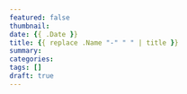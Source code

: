 ```yaml
---
featured: false
thumbnail: 
date: {{ .Date }}
title: {{ replace .Name "-" " " | title }}
summary: 
categories: 
tags: []
draft: true
---
```

